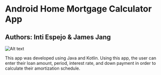 # Android Home Mortgage Calculator App

## Authors: Inti Espejo & James Jang

![Alt text](~/IntiEs71/MortgageCalculator/app_icon.png?raw=true)

This app was developed using Java and Kotlin. Using this app, the user can enter their loan amount, period, interest rate, and down payment in order to calculate their amortization schedule.

